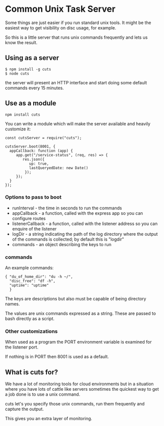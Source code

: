 # Common Unix Task Server

Some things are just easier if you run standard unix tools. It might
be the easiest way to get visibility on disc usage, for example.

So this is a little server that runs unix commands frequently and lets
us know the result.


## Using as a server

```
$ npm install -g cuts
$ node cuts
```

the server will present an HTTP interface and start doing some default
commands every 15 minutes.


## Use as a module

```
npm install cuts
```

You can write a module which will make the server available and
heavily customize it:

```
const cutsServer = require("cuts");

cutsServer.boot(8001, {
  appCallback: function (app) {
     app.get("/service-status", (req, res) => {
        res.json({
           up: true,
           lastQueryedDate: new Date()
         });
     });
  }
});
```

### Options to pass to boot

* runInterval - the time in seconds to run the commands
* appCallback - a function, called with the express app so you can configure routes
* listenerCallback - a function, called with the listener address so you can enquire of the listener
* logDir - a string indicating the path of the log directory where the output of the commands is collected; by default this is "logdir"
* commands - an object describing the keys to run

### commands

An example commands:

```
{ "du_of_home_dir": "du -h ~/",
  "disc_free": "df -h",
  "uptime": "uptime"
  }
```

The keys are descriptions but also must be capable of being directory
names.

The values are unix commands expressed as a string. These are passed
to bash directly as a script.


### Other customizations

When used as a program the PORT environment variable is examined for
the listener port.

If nothing is in PORT then 8001 is used as a default.


## What is cuts for?

We have a lot of monitoring tools for cloud environments but in a
situation where you have lots of cattle like servers sometimes the
quickest way to get a job done is to use a unix command.

cuts let's you specify those unix commands, run them frequently and
capture the output.

This gives you an extra layer of monitoring.
